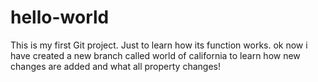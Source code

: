 # hello-world
This is my first Git project. Just to learn how its function works.
ok now i have created a new branch called world of california
to learn how new changes are added and what all property changes!
